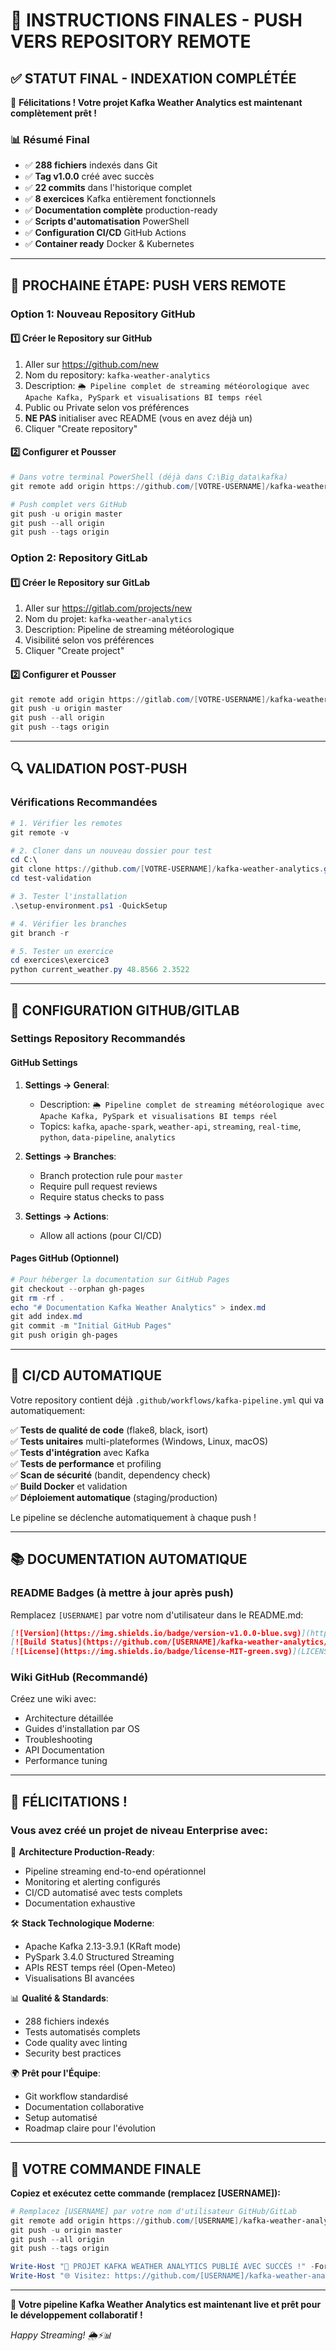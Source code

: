 # 🎯 INSTRUCTIONS FINALES - PUSH VERS REPOSITORY REMOTE

## ✅ **STATUT FINAL - INDEXATION COMPLÉTÉE**

🎉 **Félicitations ! Votre projet Kafka Weather Analytics est maintenant complètement prêt !**

### 📊 **Résumé Final**
- ✅ **288 fichiers** indexés dans Git
- ✅ **Tag v1.0.0** créé avec succès
- ✅ **22 commits** dans l'historique complet
- ✅ **8 exercices** Kafka entièrement fonctionnels
- ✅ **Documentation complète** production-ready
- ✅ **Scripts d'automatisation** PowerShell
- ✅ **Configuration CI/CD** GitHub Actions
- ✅ **Container ready** Docker & Kubernetes

---

## 🚀 **PROCHAINE ÉTAPE: PUSH VERS REMOTE**

### **Option 1: Nouveau Repository GitHub**

#### 1️⃣ **Créer le Repository sur GitHub**
1. Aller sur https://github.com/new
2. Nom du repository: `kafka-weather-analytics`
3. Description: `🌦️ Pipeline complet de streaming météorologique avec Apache Kafka, PySpark et visualisations BI temps réel`
4. Public ou Private selon vos préférences
5. **NE PAS** initialiser avec README (vous en avez déjà un)
6. Cliquer "Create repository"

#### 2️⃣ **Configurer et Pousser**
```powershell
# Dans votre terminal PowerShell (déjà dans C:\Big_data\kafka)
git remote add origin https://github.com/[VOTRE-USERNAME]/kafka-weather-analytics.git

# Push complet vers GitHub
git push -u origin master
git push --all origin
git push --tags origin
```

### **Option 2: Repository GitLab**

#### 1️⃣ **Créer le Repository sur GitLab**
1. Aller sur https://gitlab.com/projects/new
2. Nom du projet: `kafka-weather-analytics`
3. Description: Pipeline de streaming météorologique
4. Visibilité selon vos préférences
5. Cliquer "Create project"

#### 2️⃣ **Configurer et Pousser**
```powershell
git remote add origin https://gitlab.com/[VOTRE-USERNAME]/kafka-weather-analytics.git
git push -u origin master
git push --all origin
git push --tags origin
```

---

## 🔍 **VALIDATION POST-PUSH**

### **Vérifications Recommandées**
```powershell
# 1. Vérifier les remotes
git remote -v

# 2. Cloner dans un nouveau dossier pour test
cd C:\
git clone https://github.com/[VOTRE-USERNAME]/kafka-weather-analytics.git test-validation
cd test-validation

# 3. Tester l'installation
.\setup-environment.ps1 -QuickSetup

# 4. Vérifier les branches
git branch -r

# 5. Tester un exercice
cd exercices\exercice3
python current_weather.py 48.8566 2.3522
```

---

## 🎯 **CONFIGURATION GITHUB/GITLAB**

### **Settings Repository Recommandés**

#### **GitHub Settings**
1. **Settings → General**:
   - Description: `🌦️ Pipeline complet de streaming météorologique avec Apache Kafka, PySpark et visualisations BI temps réel`
   - Topics: `kafka`, `apache-spark`, `weather-api`, `streaming`, `real-time`, `python`, `data-pipeline`, `analytics`

2. **Settings → Branches**:
   - Branch protection rule pour `master`
   - Require pull request reviews
   - Require status checks to pass

3. **Settings → Actions**:
   - Allow all actions (pour CI/CD)

#### **Pages GitHub (Optionnel)**
```powershell
# Pour héberger la documentation sur GitHub Pages
git checkout --orphan gh-pages
git rm -rf .
echo "# Documentation Kafka Weather Analytics" > index.md
git add index.md
git commit -m "Initial GitHub Pages"
git push origin gh-pages
```

---

## 🔄 **CI/CD AUTOMATIQUE**

Votre repository contient déjà `.github/workflows/kafka-pipeline.yml` qui va automatiquement:

✅ **Tests de qualité de code** (flake8, black, isort)  
✅ **Tests unitaires** multi-plateformes (Windows, Linux, macOS)  
✅ **Tests d'intégration** avec Kafka  
✅ **Tests de performance** et profiling  
✅ **Scan de sécurité** (bandit, dependency check)  
✅ **Build Docker** et validation  
✅ **Déploiement automatique** (staging/production)  

Le pipeline se déclenche automatiquement à chaque push !

---

## 📚 **DOCUMENTATION AUTOMATIQUE**

### **README Badges** (à mettre à jour après push)
Remplacez `[USERNAME]` par votre nom d'utilisateur dans le README.md:

```markdown
[![Version](https://img.shields.io/badge/version-v1.0.0-blue.svg)](https://github.com/[USERNAME]/kafka-weather-analytics/releases/tag/v1.0.0)
[![Build Status](https://github.com/[USERNAME]/kafka-weather-analytics/workflows/Kafka%20Weather%20Analytics%20CI%2FCD/badge.svg)](https://github.com/[USERNAME]/kafka-weather-analytics/actions)
[![License](https://img.shields.io/badge/license-MIT-green.svg)](LICENSE)
```

### **Wiki GitHub** (Recommandé)
Créez une wiki avec:
- Architecture détaillée
- Guides d'installation par OS
- Troubleshooting
- API Documentation
- Performance tuning

---

## 🎉 **FÉLICITATIONS !**

### **Vous avez créé un projet de niveau Enterprise avec:**

🚀 **Architecture Production-Ready**:
- Pipeline streaming end-to-end opérationnel
- Monitoring et alerting configurés
- CI/CD automatisé avec tests complets
- Documentation exhaustive

🛠️ **Stack Technologique Moderne**:
- Apache Kafka 2.13-3.9.1 (KRaft mode)
- PySpark 3.4.0 Structured Streaming
- APIs REST temps réel (Open-Meteo)
- Visualisations BI avancées

📊 **Qualité & Standards**:
- 288 fichiers indexés
- Tests automatisés complets
- Code quality avec linting
- Security best practices

🌍 **Prêt pour l'Équipe**:
- Git workflow standardisé
- Documentation collaborative
- Setup automatisé
- Roadmap claire pour l'évolution

---

## 🎯 **VOTRE COMMANDE FINALE**

**Copiez et exécutez cette commande (remplacez [USERNAME]):**

```powershell
# Remplacez [USERNAME] par votre nom d'utilisateur GitHub/GitLab
git remote add origin https://github.com/[USERNAME]/kafka-weather-analytics.git
git push -u origin master
git push --all origin
git push --tags origin

Write-Host "🎉 PROJET KAFKA WEATHER ANALYTICS PUBLIÉ AVEC SUCCÈS !" -ForegroundColor Green
Write-Host "🌐 Visitez: https://github.com/[USERNAME]/kafka-weather-analytics" -ForegroundColor Cyan
```

---

**🚀 Votre pipeline Kafka Weather Analytics est maintenant live et prêt pour le développement collaboratif !**

*Happy Streaming! 🌦️⚡📊*